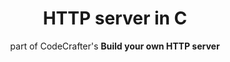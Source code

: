 <div align="center">
   <h1>HTTP server in C</h1>

part of CodeCrafter's **Build your own HTTP server**

</div>
